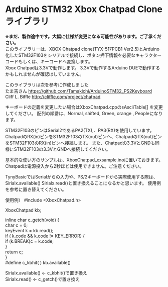 # Arduino STM32 Xbox Chatpad Clone ライブラリ   
**※まだ、製作途中です。大幅に仕様が変更になる可能性があります。ご了承ください。**  
このライブラリーは、XBOX Chatpad clone(TYX-517PCB1 Ver2.5)とArduino化したSTM32F103をシリアルで接続し、ボタン押下情報を必要なキャラクターコードもしくは、キーコードへ変換します。  
Xbox Chatpadは3.3Vで動作します。
3.3Vで動作するArduino DUEで動作するかもしれませんが確認はしていません。

このライブラリは次を参考に作成しました  
	たま吉さん      https://github.com/Tamakichi/ArduinoSTM32_PS2Keyboard  
	Cliff L. Biffle http://cliffle.com/project/chatpad  
  
  
キーボードの定義を変更したい場合はXboxChatpad.cppのsAsciiTable[] を変更してください。
配列の順番は、Normal, shifted, Green, orange , Peopleになります。

STM32F103のピンはSerial2であるPA2(TX),、PA3(RX)を使用しています。 
ChatpadのRX(in)ピンをSTM32F103のTX(out)ピンへ、ChatpadのTX(out)ピンをSTM32F103のRX(in)ピンへ接続します。 
また、Chatpadの3.3VとGNDも同様にSTM32F103の3.3VとGNDへ接続してください。 

基本的な使い方のサンプルは、XboxChatpad_exsample.inoに置いておきます。 
Chatpadは電源投入から2秒ほどは使用できません。ご注意ください。 

TynyBasicではSerialからの入力や、PS/2キーボードから実際使用する際は、Sirialx.available() Sirialx.read()と置き換えることになるかと思います。 
使用例を参考に置き替えてください。 

使用例）
#include <XboxChatpad.h>  

XboxChatpad kb;  

inline char c_getch(void) {  
  char c = 0;  
  keyEvent k = kb.read();  
  if ( k.code && k.code != KEY_ERROR) {  
     if (k.BREAK)c = k.code;  
  }  
  return c;  
}  
#define c_kbhit( ) kb.available()  
  
Sirialx.available() ← c_kbhit()で置き換え  
Sirialx.read()      ← c_getch()で置き換え  

